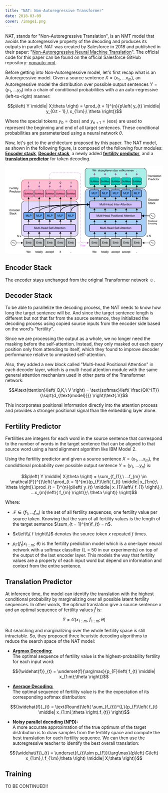 ```yaml
---
title: "NAT: Non-Autoregressive Transformer"
date: 2018-03-09
cover: /image1.png
---
```


NAT, stands for "Non-Autoregressive Translation", is an NMT model that
avoids the autoregressive property of the decoding and produces its
outputs in parallel. NAT was created by Salesforce in 2018 and published
in their paper: "[Non-Autoregressive Neural Machine
Translation](https://arxiv.org/pdf/1711.02281.pdf)". The official code
for this paper can be found on the official Salesforce GitHub
repository: [nonauto-nmt](https://github.com/salesforce/nonauto-nmt).

Before getting into Non-Autoregressive model, let's first recap what is
an Autoregressive model. Given a source sentence
$X = \left( x_{1},\ ...x_{m} \right)$, an Autoregressive model the
distribution over possible output sentences
$Y = \left( y_{1},\ ...y_{n} \right)$ into a chain of conditional
probabilities with a an auto-regressive (left-to-right) manner:

$$p\left( Y \middle| X;\theta \right) = \prod_{t = 1}^{n}{p\left( y_{t} \middle| y_{0:t - 1},\ x_{1:m};\ \theta \right)}$$

Where the special tokens $y_{0} = \left\langle \text{bos} \right\rangle$
and $y_{n + 1} = \left\langle \text{eos} \right\rangle$ are used to
represent the beginning and end of all target sentences. These
conditional probabilities are parameterized using a neural network
$\theta$.

Now, let's get to the architecture proposed by this paper. The NAT
model, as shown in the following figure, is composed of the following
four modules: <u><strong>Encoder stack</strong></u>,
<u><strong>Decoder stack</strong></u>, a newly added
<u><strong>fertility predictor</strong></u>, and a <u><strong>translation
predictor</strong></u> for token decoding.

<div align="center">
    <img src="media/NAT/image1.png" width=750>
</div>

Encoder Stack
-------------

The encoder stays unchanged from the original Transformer network ☺.

Decoder Stack
-------------

To be able to parallelize the decoding process, the NAT needs to know
how long the target sentence will be. And since the target sentence
length is different but not that far from the source sentence, they
initialized the decoding process using copied source inputs from the
encoder side based on the word's "fertility".

Since we are processing the output as a whole, we no longer need the
masking before the self-attention. Instead, they only masked out each
query position only from attending to itself, which they found to
improve decoder performance relative to unmasked self-attention.

Also, they added a new block called "Multi-head Positional Attention" in
each decoder layer, which is a multi-head attention module with the same
general attention mechanism used in other parts of the Transformer
network:

$$A\text{ttention}\left( Q,K,\ V \right) = \text{softmax}\left( \frac{QK^{T}}{\sqrt{d_{\text{model}}}} \right)\text{.V}$$

This incorporates positional information directly into the attention
process and provides a stronger positional signal than the embedding
layer alone.

Fertility Predictor
-------------------

Fertilities are integers for each word in the source sentence that
correspond to the number of words in the target sentence that can be
aligned to that source word using a hard alignment algorithm like IBM
Model 2.

Using the fertility predictor and given a source sentence
$X = \left( x_{1},\ ...x_{m} \right)$, the condidtional probability
over possible output sentence $Y = \left( y_{1},\ ...y_{n} \right)$
is:

$$p\left( Y \middle| X;\theta \right) = \sum_{f_{1},\ ...f_{m} \in \mathcal{F}}^{}\left( \prod_{t = 1}^{m}{p_{F}\left( f_{t} \middle| x_{1:m};\ \theta \right)}.\prod_{t = 1}^{n}{p\left( y_{t} \middle| x_{1}\left\{ f_{1} \right\},\ ...x_{m}\left\{ f_{m} \right\};\ \theta \right)} \right)$$

Where:

-   $\mathcal{F} \in \left( f_{1},\ ...f_{m} \right)$ is the set of
    all fertility sequences, one fertility value per source token.
    Knowing that the sum of all fertility values is the length of the
    target sentence $\sum_{t = 1}^{m}f_{t} = n$.

-   <span>$x\left\\{ f \right\\}$</span> denotes the source token $x$ repeated $f$
    times.

-   $p_{F}\left( f_{t} \middle| x_{1:m};\ \theta \right)$ is the
    fertility prediction model which is a one-layer neural network with
    a softmax classifier (L = 50 in our experiments) on top of the
    output of the last encoder layer. This models the way that fertility
    values are a property of each input word but depend on information
    and context from the entire sentence.

Translation Predictor
---------------------

At inference time, the model can identify the translation with the
highest conditional probability by marginalizing over all possible
latent fertility sequences. In other words, the optimal translation give
a source sentence $x$ and an optimal sequence of fertility values
$\widehat{f}$ is:

$$\widehat{Y} = G\left( x_{1:m},\ {\widehat{f}}_{1:m};\theta \right)$$

But searching and marginalizing over the whole fertility space is still
intractable. So, they proposed three heuristic decoding algorithms to
reduce the search space of the NAT model:

-   <u><strong>Argmax Decoding:</strong></u>\
    The optimal sequence of fertility value is the highest-probability
    fertility for each input word:

$${\widehat{f}}_{t} = \underset{f}{\arg\max}{p_{F}\left( f_{t} \middle| x_{1:m};\theta \right)}$$

-   <u><strong>Average Decoding:</strong></u>\
    The optimal sequence of fertility value is the the expectation of
    its corresponding softmax distribution:

$${\widehat{f}}_{t} = \text{Round}\left( \sum_{f_{t}}^{L}{p_{F}\left( f_{t} \middle| x_{1:m};\theta \right).f_{t}} \right)$$

-   <u><strong>Noisy parallel decoding (NPD):</strong></u>\
    A more accurate approximation of the true optimum of the target
    distribution is to draw samples from the fertility space and compute
    the best translation for each fertility sequence. We can then use
    the autoregressive teacher to identify the best overall translation:

$${\widehat{f}}_{t} = \underset{f_{t}\sim p_{F}}{\arg\max}{p\left( G\left( x_{1:m},\ f_{1:m};\theta \right) \middle| X;\theta \right)}$$

Training
--------

TO BE CONTINUED!!
